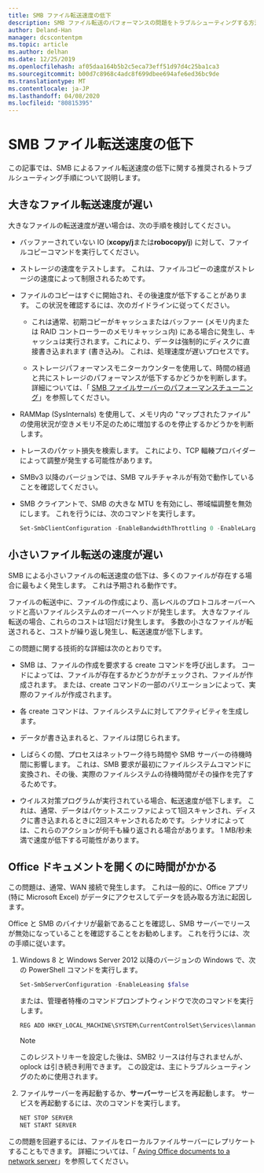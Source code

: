 ```yaml
---
title: SMB ファイル転送速度の低下
description: SMB ファイル転送のパフォーマンスの問題をトラブルシューティングする方法について説明します。
author: Deland-Han
manager: dcscontentpm
ms.topic: article
ms.author: delhan
ms.date: 12/25/2019
ms.openlocfilehash: af05daa164b5b2c5eca73eff51d97d4c25ba1ca3
ms.sourcegitcommit: b00d7c8968c4adc8f699dbee694afe6ed36bc9de
ms.translationtype: MT
ms.contentlocale: ja-JP
ms.lasthandoff: 04/08/2020
ms.locfileid: "80815395"
---
```

# <a name="slow-smb-files-transfer-speed"></a>SMB ファイル転送速度の低下

この記事では、SMB によるファイル転送速度の低下に関する推奨されるトラブルシューティング手順について説明します。

## <a name="large-file-transfer-is-slow"></a>大きなファイル転送速度が遅い

大きなファイルの転送速度が遅い場合は、次の手順を検討してください。

- バッファーされていない IO (**xcopy/j**または**robocopy/j**) に対して、ファイルコピーコマンドを実行してください。

- ストレージの速度をテストします。 これは、ファイルコピーの速度がストレージの速度によって制限されるためです。

- ファイルのコピーはすぐに開始され、その後速度が低下することがあります。 この状況を確認するには、次のガイドラインに従ってください。
    
  - これは通常、初期コピーがキャッシュまたはバッファー (メモリ内または RAID コントローラーのメモリキャッシュ内) にある場合に発生し、キャッシュは実行されます。これにより、データは強制的にディスクに直接書き込まれます (書き込み)。 これは、処理速度が遅いプロセスです。
    
  - ストレージパフォーマンスモニターカウンターを使用して、時間の経過と共にストレージのパフォーマンスが低下するかどうかを判断します。 詳細については、「 [SMB ファイルサーバーのパフォーマンスチューニング](https://docs.microsoft.com/windows-server/administration/performance-tuning/role/file-server/smb-file-server)」を参照してください。

- RAMMap (SysInternals) を使用して、メモリ内の "マップされたファイル" の使用状況が空きメモリ不足のために増加するのを停止するかどうかを判断します。

- トレースのパケット損失を検索します。 これにより、TCP 輻輳プロバイダーによって調整が発生する可能性があります。

- SMBv3 以降のバージョンでは、SMB マルチチャネルが有効で動作していることを確認してください。

- SMB クライアントで、SMB の大きな MTU を有効にし、帯域幅調整を無効にします。 これを行うには、次のコマンドを実行します。  
  
  ```PowerShell
  Set-SmbClientConfiguration -EnableBandwidthThrottling 0 -EnableLargeMtu 1
  ```

## <a name="small-file-transfer-is-slow"></a>小さいファイル転送の速度が遅い

SMB による小さいファイルの転送速度の低下は、多くのファイルが存在する場合に最もよく発生します。 これは予期される動作です。

ファイルの転送中に、ファイルの作成により、高レベルのプロトコルオーバーヘッドと高いファイルシステムのオーバーヘッドが発生します。 大きなファイル転送の場合、これらのコストは1回だけ発生します。 多数の小さなファイルが転送されると、コストが繰り返し発生し、転送速度が低下します。

この問題に関する技術的な詳細は次のとおりです。

- SMB は、ファイルの作成を要求する create コマンドを呼び出します。 コードによっては、ファイルが存在するかどうかがチェックされ、ファイルが作成されます。 または、create コマンドの一部のバリエーションによって、実際のファイルが作成されます。

- 各 create コマンドは、ファイルシステムに対してアクティビティを生成します。

- データが書き込まれると、ファイルは閉じられます。

- しばらくの間、プロセスはネットワーク待ち時間や SMB サーバーの待機時間に影響します。 これは、SMB 要求が最初にファイルシステムコマンドに変換され、その後、実際のファイルシステムの待機時間がその操作を完了するためです。

- ウイルス対策プログラムが実行されている場合、転送速度が低下します。 これは、通常、データはパケットスニッファによって1回スキャンされ、ディスクに書き込まれるときに2回スキャンされるためです。 シナリオによっては、これらのアクションが何千も繰り返される場合があります。 1 MB/秒未満で速度が低下する可能性があります。

## <a name="opening-office-documents-is-slow"></a>Office ドキュメントを開くのに時間がかかる

この問題は、通常、WAN 接続で発生します。 これは一般的に、Office アプリ (特に Microsoft Excel) がデータにアクセスしてデータを読み取る方法に起因します。

Office と SMB のバイナリが最新であることを確認し、SMB サーバーでリースが無効になっていることを確認することをお勧めします。 これを行うには、次の手順に従います。
   
1. Windows 8 と Windows Server 2012 以降のバージョンの Windows で、次の PowerShell コマンドを実行します。
      
   ```PowerShell
   Set-SmbServerConfiguration -EnableLeasing $false  
   ```
      
   または、管理者特権のコマンドプロンプトウィンドウで次のコマンドを実行します。  

   ```cmd
   REG ADD HKEY_LOCAL_MACHINE\SYSTEM\CurrentControlSet\Services\lanmanserver\parameters /v DisableLeasing /t REG\_DWORD /d 1 /f  
   ```
      
   > [!NOTE]
   > このレジストリキーを設定した後は、SMB2 リースは付与されませんが、oplock は引き続き利用できます。 この設定は、主にトラブルシューティングのために使用されます。
    
2. ファイルサーバーを再起動するか、**サーバー**サービスを再起動します。 サービスを再起動するには、次のコマンドを実行します。

   ```cmd  
   NET STOP SERVER 
   NET START SERVER
   ```

この問題を回避するには、ファイルをローカルファイルサーバーにレプリケートすることもできます。 詳細については、「 [Aving Office documents to a network server](https://docs.microsoft.com/office/troubleshoot/office/saving-file-to-network-server-slow)」を参照してください。
